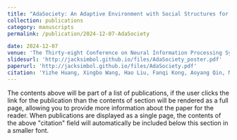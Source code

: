 ```yaml
---
title: "AdaSociety: An Adaptive Environment with Social Structures for Multi-Agent Decision-Making"
collection: publications
category: manuscripts
permalink: /publication/2024-12-07-AdaSociety

date: 2024-12-07
venue: 'The Thirty-eight Conference on Neural Information Processing Systems Datasets and Benchmarks Track'
slidesurl: 'http://jacksimbol.github.io/files/AdaSociety_poster.pdf'
paperurl: 'http://jacksimbol.github.io/files/AdaSociety.pdf'
citation: 'Yizhe Huang, Xingbo Wang, Hao Liu, Fanqi Kong, Aoyang Qin, Min Tang, Xiaoxi Wang, Song-Chun Zhu, Mingjie Bi, Siyuan Qi, Xue Feng. &quot;AdaSociety: An Adaptive Environment with Social Structures for Multi-Agent Decision-Making.&quot; <i>The Thirty-eight Conference on Neural Information Processing Systems Datasets and Benchmarks Track</i>.'
---
```


The contents above will be part of a list of publications, if the user clicks the link for the publication than the contents of section will be rendered as a full page, allowing you to provide more information about the paper for the reader. When publications are displayed as a single page, the contents of the above "citation" field will automatically be included below this section in a smaller font.
